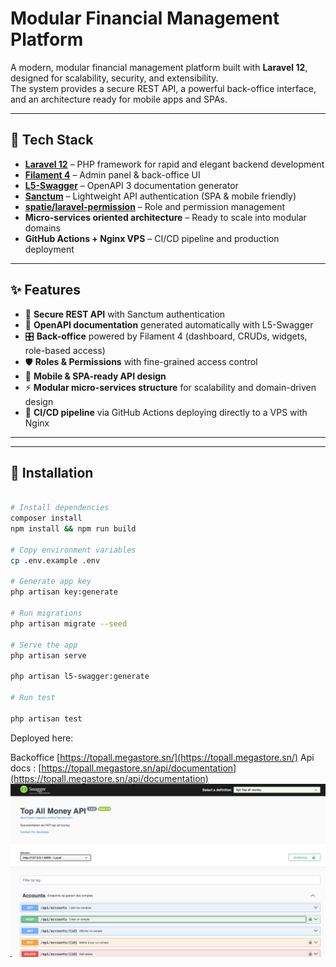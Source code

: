 # Modular Financial Management Platform

A modern, modular financial management platform built with **Laravel 12**, designed for scalability, security, and extensibility.  
The system provides a secure REST API, a powerful back-office interface, and an architecture ready for mobile apps and SPAs.

---

## 🚀 Tech Stack

- **[Laravel 12](https://laravel.com/)** – PHP framework for rapid and elegant backend development
- **[Filament 4](https://filamentphp.com/)** – Admin panel & back-office UI
- **[L5-Swagger](https://github.com/DarkaOnLine/L5-Swagger)** – OpenAPI 3 documentation generator
- **[Sanctum](https://laravel.com/docs/12.x/sanctum)** – Lightweight API authentication (SPA & mobile friendly)
- **[spatie/laravel-permission](https://spatie.be/docs/laravel-permission/)** – Role and permission management
- **Micro-services oriented architecture** – Ready to scale into modular domains
- **GitHub Actions + Nginx VPS** – CI/CD pipeline and production deployment

---

## ✨ Features

- 🔐 **Secure REST API** with Sanctum authentication
- 📑 **OpenAPI documentation** generated automatically with L5-Swagger
- 🎛 **Back-office** powered by Filament 4 (dashboard, CRUDs, widgets, role-based access)
- 🛡 **Roles & Permissions** with fine-grained access control
- 📱 **Mobile & SPA-ready API design**
- ⚡ **Modular micro-services structure** for scalability and domain-driven design
- 🚢 **CI/CD pipeline** via GitHub Actions deploying directly to a VPS with Nginx

---
 
---

## 🔧 Installation

```bash
 
# Install dependencies
composer install
npm install && npm run build

# Copy environment variables
cp .env.example .env

# Generate app key
php artisan key:generate

# Run migrations
php artisan migrate --seed

# Serve the app
php artisan serve

php artisan l5-swagger:generate

# Run test

php artisan test

```

Deployed here:

Backoffice
[https://topall.megastore.sn/](https://topall.megastore.sn/)
Api docs :
[https://topall.megastore.sn/api/documentation](https://topall.megastore.sn/api/documentation)
![api_docs.png](docs/api_docs.png)
